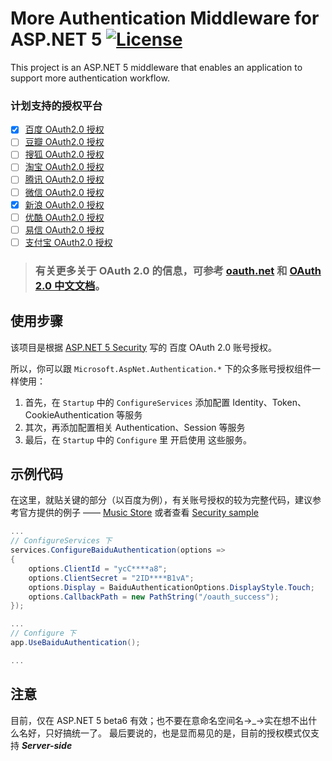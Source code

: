 # More Authentication Middleware for ASP.NET 5  [![License][License]](LICENSE-2.0.txt)

This project is an ASP.NET 5 middleware that enables an application to support more authentication workflow.

[License]: https://img.shields.io/badge/license-Apache_2.0-blue.svg?style=flat-square

### 计划支持的授权平台
- [x] [百度 OAuth2.0 授权](http://developer.baidu.com/wiki/index.php?title=docs/oauth)
- [ ] [豆瓣 OAuth2.0 授权](https://developers.douban.com/wiki/?title=oauth2)
- [ ] [搜狐 OAuth2.0 授权](https://open.sohu.com/wiki/OAuth2%E4%BB%8B%E7%BB%8D)
- [ ] [淘宝 OAuth2.0 授权](http://open.taobao.com/doc/category_list.htm?id=199)
- [ ] [腾讯 OAuth2.0 授权](http://wiki.open.qq.com/wiki/website/OAuth2.0%E5%BC%80%E5%8F%91%E6%96%87%E6%A1%A3)
- [ ] [微信 OAuth2.0 授权](https://open.weixin.qq.com/cgi-bin/showdocument?action=dir_list&id=open1419316505)
- [x] [新浪 OAuth2.0 授权](http://open.weibo.com/wiki/%E6%8E%88%E6%9D%83%E6%9C%BA%E5%88%B6%E8%AF%B4%E6%98%8E)
- [ ] [优酷 OAuth2.0 授权](http://open.youku.com/docs?id=100)
- [ ] [易信 OAuth2.0 授权](https://open.yixin.im/document/oauth/web)
- [ ] [支付宝 OAuth2.0 授权](https://openhome.alipay.com/doc/docIndex.htm?url=https://openhome.alipay.com/doc/viewKbDoc.htm?key=236615_236620&type=cat)

> ### 有关更多关于 OAuth 2.0 的信息，可参考 [oauth.net](http://oauth.net/2/) 和 [OAuth 2.0 中文文档](https://github.com/jeansfish/RFC6749.zh-cn/blob/master/TableofContents.md)。

## 使用步骤
该项目是根据 [ASP.NET 5 Security](https://github.com/aspnet/Security) 写的 百度 OAuth 2.0 账号授权。

所以，你可以跟 `Microsoft.AspNet.Authentication.*` 下的众多账号授权组件一样使用：

1. 首先，在 `Startup` 中的 `ConfigureServices` 添加配置 Identity、Token、CookieAuthentication 等服务
2. 其次，再添加配置相关 Authentication、Session 等服务
3. 最后，在 `Startup` 中的 `Configure` 里 开启使用 这些服务。

## 示例代码
在这里，就贴关键的部分（以百度为例），有关账号授权的较为完整代码，建议参考官方提供的例子 —— 
[Music Store](https://github.com/aspnet/MusicStore/tree/dev) 或者查看 [Security sample](https://github.com/aspnet/Security/tree/dev/samples)

``` csharp
...
// ConfigureServices 下
services.ConfigureBaiduAuthentication(options =>
{
    options.ClientId = "ycC****a8";
    options.ClientSecret = "2ID****B1vA";
    options.Display = BaiduAuthenticationOptions.DisplayStyle.Touch;
    options.CallbackPath = new PathString("/oauth_success"); 
});

...
// Configure 下
app.UseBaiduAuthentication();

...
```

## 注意
目前，仅在 ASP.NET 5 beta6 有效；也不要在意命名空间名→_→实在想不出什么名好，只好搞统一了。
最后要说的，也是显而易见的是，目前的授权模式仅支持 ***Server-side***
